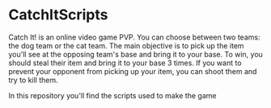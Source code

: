 # CatchItScripts

Catch It! is an online video game PVP. You can choose between two teams: the
dog team or the cat team. The main objective is to pick up the item you'll see at the
opposing team's base and bring it to your base. To win, you should steal their item and
bring it to your base 3 times. If you want to prevent your opponent from picking up your
item, you can shoot them and try to kill them.

In this repository  you'll find the scripts used to make the game 

